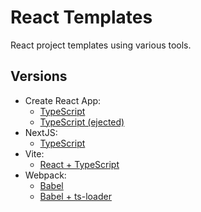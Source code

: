 # React Templates

React project templates using various tools.

## Versions

- Create React App:
  - [TypeScript](create-react-app/typescript)
  - [TypeScript (ejected)](create-react-app/typescript-ejected)
- NextJS:
  - [TypeScript](vite/react-ts)
- Vite:
  - [React + TypeScript](vite/react-ts)
- Webpack:
  - [Babel](webpack/babel)
  - [Babel + ts-loader](webpack/babel-ts-loader)
